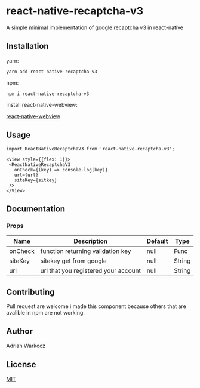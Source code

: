 # react-native-recaptcha-v3

A simple minimal implementation of google recaptcha v3 in react-native


## Installation

yarn:

```
yarn add react-native-recaptcha-v3
```

npm:

```
npm i react-native-recaptcha-v3
```

install react-native-webview:

[react-native-webview](https://github.com/react-native-community/react-native-webview/blob/master/docs/Getting-Started.md)

## Usage

```
import ReactNativeRecaptchaV3 from 'react-native-recaptcha-v3';
```

```
<View style={{flex: 1}}>
 <ReactNativeRecaptchaV3
   onCheck={(key) => console.log(key)} 
   url={url}
   siteKey={sitkey} 
 />
</View>
```

## Documentation

### Props
| Name | Description | Default | Type |
|------------------|--------------------------------------------------------------------------|----------|---------|
| onCheck | function returning validation key | null | Func |
| siteKey | sitekey get from google | null | String |
| url | url that you registered your account | null | String |

## Contributing
Pull request are welcome i made this component because others that are avalible in npm are not working.

## Author
Adrian Warkocz

## License
[MIT](./LICENSE)